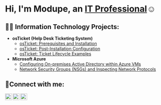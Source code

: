 <h1>Hi, I'm Modupe, an <a href="https://linkedin.com/in/Modupe">IT Professional</a>☺</h1>

<h2>👨‍💻 Information Technology Projects:</h2>

- <b>osTicket (Help Desk Ticketing System)</b>
  - [osTicket: Prerequisites and Installation](https://github.com/modupeopebiyi/osticket-prereqs)
  - [osTicket: Post-Installation Configuration](https://github.com/modupeopebiyi/post-install-config)
  - [osTicket: Ticket Lifecycle Examples](https://github.com/modupeopebiyi/ticket-lifecycle)
- <b>Microsoft Azure</b>
  - [Configuring On-premises Active Directory within Azure VMs](https://github.com/modupeopebiyi/configure-ad)
  - [Network Security Groups (NSGs) and Inspecting Network Protocols](https://github.com/modupeopebiyi/azure-network-protocols)

<h2>🤳Connect with me:</h2>

[<img align="left" alt="Modupe | Twitter" width="22px" src="https://cdn.jsdelivr.net/npm/simple-icons@v3/icons/twitter.svg" />][twitter]
[<img align="left" alt="Modupe | LinkedIn" width="22px" src="https://cdn.jsdelivr.net/npm/simple-icons@v3/icons/linkedin.svg" />][linkedin]
[<img align="left" alt="Modupe | Instagram" width="22px" src="https://cdn.jsdelivr.net/npm/simple-icons@v3/icons/instagram.svg" />][instagram]

[twitter]: https://twitter.com/Modupe
[instagram]: https://www.instagram.com/Modupe
[linkedin]: https://linkedin.com/in/Modupe
